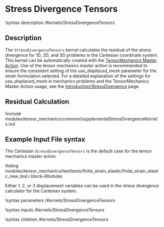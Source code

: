 # Stress Divergence Tensors

!syntax description /Kernels/StressDivergenceTensors

## Description

The `StressDivergenceTensors` kernel calculates the residual of the stress divergence for 1D, 2D, and
3D problems in the Cartesian coordinate system.  This kernel can be automatically created with the
[TensorMechanics Master Action](/Modules/TensorMechanics/Master/index.md). Use of the tensor
mechanics master action is recommended to ensure the consistent setting of the _use_displaced_mesh_
parameter for the strain formulation selected.  For a detailed explanation of the settings for
_use_displaced_mesh_ in mechanics problems and the TensorMechanics Master Action usage, see the
[Introduction/StressDivergence](auto::/introduction/StressDivergence) page.

## Residual Calculation

!include modules/tensor_mechanics/common/supplementalStressDivergenceKernels.md

## Example Input File syntax

The Cartesian `StressDivergenceTensors` is the default case for the tensor
mechanics master action

!listing modules/tensor_mechanics/test/tests/finite_strain_elastic/finite_strain_elastic_new_test.i
         block=Modules

Either 1, 2, or 3 displacement variables can be used in the stress divergence calculator for the
Cartesian system.

!syntax parameters /Kernels/StressDivergenceTensors

!syntax inputs /Kernels/StressDivergenceTensors

!syntax children /Kernels/StressDivergenceTensors
